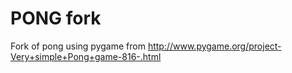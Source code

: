 PONG fork
=========

Fork of pong using pygame from http://www.pygame.org/project-Very+simple+Pong+game-816-.html
